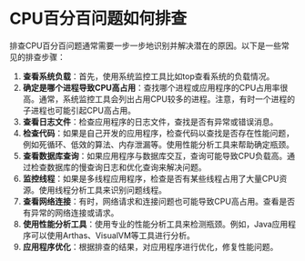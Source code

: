 # CPU百分百问题如何排查

排查CPU百分百问题通常需要一步一步地识别并解决潜在的原因。以下是一些常见的排查步骤：

1. **查看系统负载**：首先，使用系统监控工具比如top查看系统的负载情况。
2. **确定是哪个进程导致CPU高占用**：查找哪个进程或应用程序的CPU占用率很高。通常，系统监控工具会列出占用CPU较多的进程。注意，有时一个进程的子进程也可能引起CPU高占用。
3. **查看日志文件**：检查应用程序的日志文件，查找是否有异常或错误消息。
4. **检查代码**：如果是自己开发的应用程序，检查代码以查找是否存在性能问题，例如死循环、低效的算法、内存泄漏等。使用性能分析工具来帮助确定瓶颈。
5. **查看数据库查询**：如果应用程序与数据库交互，查询可能导致CPU负载高。通过检查数据库的慢查询日志和优化查询来解决问题。
6. **监控线程**：如果是多线程应用程序，检查是否有某些线程占用了大量CPU资源。使用线程分析工具来识别问题线程。
7. **查看网络连接**：有时，网络请求和连接问题也可能导致CPU高占用。查看是否有异常的网络连接或请求。
8. **使用性能分析工具**：使用专业的性能分析工具来检测瓶颈。例如，Java应用程序可以使用Arthas、VisualVM等工具进行分析。
9. **应用程序优化**：根据排查的结果，对应用程序进行优化，修复性能问题。
